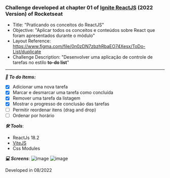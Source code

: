 ### Challenge developed at chapter 01 of [Ignite ReactJS](https://www.rocketseat.com.br/ignite) (2022 Version) of Rocketseat

 - Title: "Praticando os conceitos do ReactJS"
 - Objective: "Aplicar todos os conceitos e conteúdos sobre React que foram apresentados durante o módulo"
 - Layout Reference: https://www.figma.com/file/0n0zDN7zbzhRbaEO74Xesx/ToDo-List/duplicate
 - Challenge Description: "Desenvolver uma aplicação de controle de tarefas no estilo **to-do list**"
----

***:checkered_flag: To do Items:***
 - [x] Adicionar uma nova tarefa
 - [x] Marcar e desmarcar uma tarefa como concluída
 - [x] Remover uma tarefa da listagem
 - [x] Mostrar o progresso de conclusão das tarefas
 - [ ] Permitir reordenar itens (drag and drop)
 - [ ] Ordenar por horário

***🛠 Tools***:
 - ReactJs 18.2
 - [ViteJS](https://vitejs.dev/)
 - Css Modules

***:computer: Screens***:
![image](https://user-images.githubusercontent.com/45896324/184504659-80a70dba-15c8-4bd3-97a9-4b3c6d6c3018.png)
![image](https://user-images.githubusercontent.com/45896324/184504694-702b0e94-03df-4761-8246-03afc9aac217.png)

Developed in 08/2022

